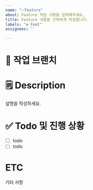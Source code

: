 ```yaml
---
name: "✅Feature"
about: Feature 작업 사항을 입력해주세요,
title: Feature 내용을 간략하게 작성합니다.
labels: "❇️ Feat"
assignees: ''

---
```


# 🌳 작업 브랜치

# 🗒️ Description
설명을 작성하세요.

# ✅ Todo 및 진행 상황
- [ ] todo
- [ ] todo

# ETC
기타 사항

